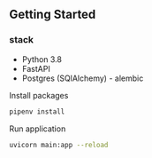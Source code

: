 ## Getting Started

### stack
 - Python 3.8
 - FastAPI 
 - Postgres (SQlAlchemy) - alembic

Install packages
```bash
pipenv install
```

Run application
```bash
uvicorn main:app --reload
```
